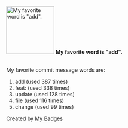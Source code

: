<img src="https://my-badges.github.io/my-badges/favorite-word.png" alt="My favorite word is &quot;add&quot;." title="My favorite word is &quot;add&quot;." width="128">
<strong>My favorite word is &quot;add&quot;.</strong>
<br><br>

My favorite commit message words are:

1. add (used 387 times)
2. feat: (used 338 times)
3. update (used 128 times)
4. file (used 116 times)
5. change (used 99 times)


Created by <a href="https://github.com/my-badges/my-badges">My Badges</a>